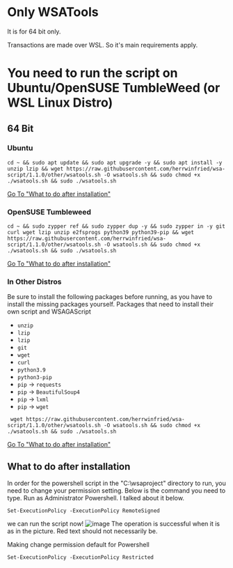 # Only WSATools
It is for 64 bit only.

Transactions are made over WSL. So it's main requirements apply.
# You need to run the script on Ubuntu/OpenSUSE TumbleWeed (or WSL Linux Distro)

## 64 Bit

### **Ubuntu**
```
cd ~ && sudo apt update && sudo apt upgrade -y && sudo apt install -y unzip lzip && wget https://raw.githubusercontent.com/herrwinfried/wsa-script/1.1.0/other/wsatools.sh -O wsatools.sh && sudo chmod +x ./wsatools.sh && sudo ./wsatools.sh
```
[Go To "What to do after installation"](#what-to-do-after-installation)

### **OpenSUSE Tumbleweed**
```
cd ~ && sudo zypper ref && sudo zypper dup -y && sudo zypper in -y git curl wget lzip unzip e2fsprogs python39 python39-pip && wget https://raw.githubusercontent.com/herrwinfried/wsa-script/1.1.0/other/wsatools.sh -O wsatools.sh && sudo chmod +x ./wsatools.sh && sudo ./wsatools.sh
```
[Go To "What to do after installation"](#what-to-do-after-installation)

### **In Other Distros**
Be sure to install the following packages before running, as you have to install the missing packages yourself.
Packages that need to install their own script and WSAGAScript
- `unzip`
- `lzip`
- `lzip` 
- `git`
- `wget`
- `curl`
- `python3.9`
- `python3-pip`
- `pip` -> `requests`
- `pip` -> `BeautifulSoup4`
- `pip` -> `lxml`
- `pip` -> `wget`
```
 wget https://raw.githubusercontent.com/herrwinfried/wsa-script/1.1.0/other/wsatools.sh -O wsatools.sh && sudo chmod +x ./wsatools.sh && sudo ./wsatools.sh
```
[Go To "What to do after installation"](#what-to-do-after-installation)

## What to do after installation

In order for the powershell script in the "C:\wsaproject" directory to run, you need to change your permission setting. Below is the command you need to type. Run as Administrator Powershell. I talked about it below.

```
Set-ExecutionPolicy -ExecutionPolicy RemoteSigned
```
we can run the script now!
![image](https://user-images.githubusercontent.com/52379312/139756336-feef2fd0-f697-401a-85d1-a243c9763e75.png)
The operation is successful when it is as in the picture. Red text should not necessarily be.

Making change permission default for Powershell
```
Set-ExecutionPolicy -ExecutionPolicy Restricted
```